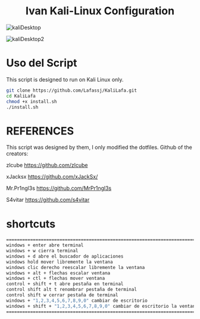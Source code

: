 <h1 align="center">Ivan Kali-Linux Configuration</h1>

![kaliDesktop](https://github.com/ivannavvaz/kali-Configuration/assets/123501884/36f56407-25a8-4858-8f2d-0c5e3084affc)

![kaliDesktop2](https://github.com/ivannavvaz/kali-Configuration/assets/123501884/46f3f30e-d5f0-430b-bca2-35529271f15d)

# Uso del Script 

This script is designed to run on Kali Linux only.

```bash
git clone https://github.com/Lafassj/KaliLafa.git
cd KaliLafa
chmod +x install.sh
./install.sh
```

# REFERENCES
This script was designed by them, I only modified the dotfiles. 
Github of the creators:

zlcube https://github.com/zlcube

xJacksx https://github.com/xJackSx/

Mr.Pr1ngl3s https://github.com/MrPr1ngl3s

S4vitar https://github.com/s4vitar

# shortcuts
```bash
===========================================================================================================
windows + enter abre terminal 
windows + w cierra terminal
windows + d abre el buscador de aplicaciones
windows hold mover libremente la ventana
windows clic derecho reescalar libremente la ventana
windows + alt + flechas escalar ventana
windows + ctl + flechas mover ventana
control + shift + t abre pestaña en terminal
control shift alt t renombrar pestaña de terminal
control shift w cerrar pestaña de terminal
windows + "1,2,3,4,5,6,7,8,9,0" cambiar de escritorio
windows + shift + "1,2,3,4,5,6,7,8,9,0" cambiar de escritorio la ventana actual al escritorio seleccionado
============================================================================================================
```




